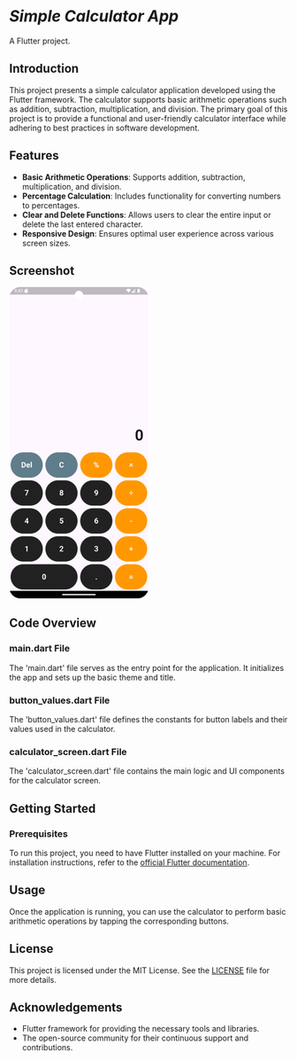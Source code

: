 # ***Simple Calculator App***

A Flutter project.

## Introduction

This project presents a simple calculator application developed using the Flutter framework. The calculator supports basic arithmetic operations such as addition, subtraction, multiplication, and division. The primary goal of this project is to provide a functional and user-friendly calculator interface while adhering to best practices in software development.

## Features

- **Basic Arithmetic Operations**: Supports addition, subtraction, multiplication, and division.
- **Percentage Calculation**: Includes functionality for converting numbers to percentages.
- **Clear and Delete Functions**: Allows users to clear the entire input or delete the last entered character.
- **Responsive Design**: Ensures optimal user experience across various screen sizes.

## Screenshot

<img src="assets/CalculatopApp_screenshot.png" width="50%" alt="Calculator Screenshot" />

## Code Overview

### main.dart File

The 'main.dart' file serves as the entry point for the application. It initializes the app and sets up the basic theme and title.

### button_values.dart File

The 'button_values.dart' file defines the constants for button labels and their values used in the calculator.

### calculator_screen.dart File

The 'calculator_screen.dart' file contains the main logic and UI components for the calculator screen.

## Getting Started

### Prerequisites

To run this project, you need to have Flutter installed on your machine. For installation instructions, refer to the [official Flutter documentation](https://docs.flutter.dev/).

## Usage

Once the application is running, you can use the calculator to perform basic arithmetic operations by tapping the corresponding buttons.

## License

This project is licensed under the MIT License. See the [LICENSE](https://github.com/DeepShah1406/SCT_AD_1/blob/master/LICENSE) file for more details.

## Acknowledgements

- Flutter framework for providing the necessary tools and libraries.
- The open-source community for their continuous support and contributions.
